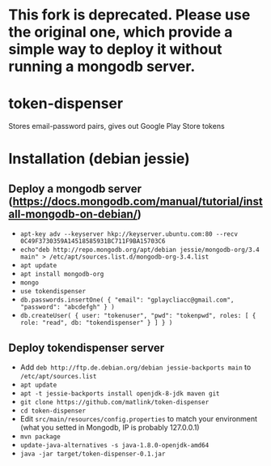 # This fork is deprecated. Please use the original one, which provide a simple way to deploy it without running a mongodb server.
# token-dispenser
Stores email-password pairs, gives out Google Play Store tokens

# Installation (debian jessie)
Deploy a mongodb server (https://docs.mongodb.com/manual/tutorial/install-mongodb-on-debian/)
-----------------------
- `apt-key adv --keyserver hkp://keyserver.ubuntu.com:80 --recv 0C49F3730359A14518585931BC711F9BA15703C6`
- `echo"deb http://repo.mongodb.org/apt/debian jessie/mongodb-org/3.4 main" > /etc/apt/sources.list.d/mongodb-org-3.4.list`
- `apt update`
- `apt install mongodb-org`
- `mongo`
- `use tokendispenser`
- `db.passwords.insertOne( { "email": "gplaycliacc@gmail.com", "password": "abcdefgh" } )`
- `db.createUser( { user: "tokenuser", "pwd": "tokenpwd", roles: [ { role: "read", db: "tokendispenser" } ] } )`

Deploy tokendispenser server
----------------------------
- Add `deb http://ftp.de.debian.org/debian jessie-backports main` to `/etc/apt/sources.list`
- `apt update`
- `apt -t jessie-backports install openjdk-8-jdk maven git`
- `git clone https://github.com/matlink/token-dispenser`
- `cd token-dispenser`
- Edit `src/main/resources/config.properties` to match your environment (what you setted in Mongodb, IP is probably 127.0.0.1)
- `mvn package`
- `update-java-alternatives -s java-1.8.0-openjdk-amd64`
- `java -jar target/token-dispenser-0.1.jar`
